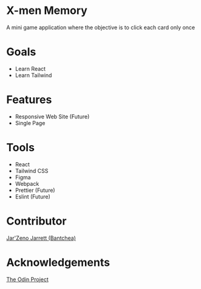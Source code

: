 # X-men Memory
A mini game application where the objective is to click each card only once

# Goals
* Learn React
* Learn Tailwind

# Features
* Responsive Web Site (Future)
* Single Page

# Tools
* React
* Tailwind CSS
* Figma
* Webpack
* Prettier (Future)
* Eslint (Future)

# Contributor
[Jar'Zeno Jarrett (Bantchea)](https://github.com/Bantchee)

# Acknowledgements
[The Odin Project](https://www.theodinproject.com/)
